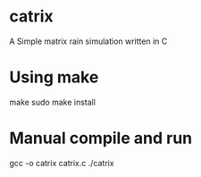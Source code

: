 # catrix

A Simple matrix rain simulation written in C

# Using make

make
sudo make install

# Manual compile and run

gcc -o catrix catrix.c
./catrix
